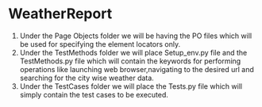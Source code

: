 # WeatherReport
1) Under the Page Objects folder we will be having the PO files which will be used for specifying the element locators only.
2) Under the TestMethods folder we will place Setup_env.py file and the TestMethods.py file which will contain the keywords for performing operations like launching web browser,navigating to the desired url and searching for the city wise weather data.
3) Under the TestCases folder we will place the Tests.py file which will simply contain the test cases to be executed.

